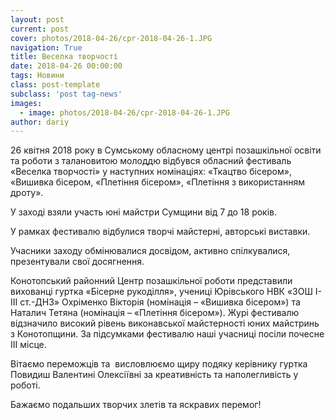 ```yaml
---
layout: post
current: post
cover: photos/2018-04-26/cpr-2018-04-26-1.JPG
navigation: True
title: Веселка творчості
date: 2018-04-26 00:00:00
tags: Новини
class: post-template
subclass: 'post tag-news'
images:
  - image: photos/2018-04-26/cpr-2018-04-26-1.JPG
author: dariy
---
```


26 квітня 2018 року в Сумському обласному центрі позашкільної освіти та роботи з талановитою молоддю відбувся обласний фестиваль «Веселка творчості» у наступних номінаціях: «Ткацтво бісером», «Вишивка бісером, «Плетіння бісером», «Плетіння з використанням дроту».

У заході взяли участь  юні майстри Сумщини від 7 до 18 років.

У рамках фестивалю відбулися творчі майстерні, авторські виставки.

Учасники заходу обмінювалися досвідом, активно спілкувалися, презентували свої досягнення.

Конотопський районний Центр позашкільної роботи представили вихованці гуртка «Бісерне рукоділля», учениці Юрівського НВК «ЗОШ І-ІІІ ст.-ДНЗ»  Охріменко Вікторія (номінація – «Вишивка бісером») та Наталич Тетяна (номінація – «Плетіння бісером»). Журі фестивалю відзначило високий рівень виконавської майстерності юних майстринь з Конотопщини. За підсумками фестивалю наші учасниці  посіли почесне ІІІ місце.

Вітаємо переможців та  висловлюємо щиру подяку керівнику гуртка Повидиш Валентині Олексіївні за креативність та наполегливість у роботі.

Бажаємо подальших творчих злетів та яскравих перемог!
